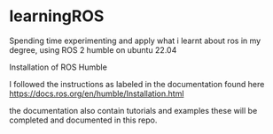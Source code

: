 # learningROS
Spending time experimenting and apply what i learnt about ros in my degree, using ROS 2 humble on ubuntu 22.04


Installation of ROS Humble

I followed the instructions as labeled in the documentation found here https://docs.ros.org/en/humble/Installation.html

the documentation also contain tutorials and examples these will be completed and documented in this repo.


